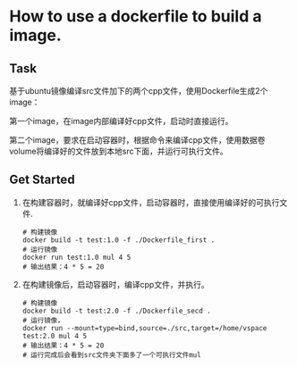 # How to use a dockerfile to build a image.

## Task

基于ubuntu镜像编译src文件加下的两个cpp文件，使用Dockerfile生成2个image：

第一个image，在image内部编译好cpp文件，启动时直接运行。

第二个image，要求在启动容器时，根据命令来编译cpp文件，使用数据卷volume将编译好的文件放到本地src下面，并运行可执行文件。

## Get Started

1. 在构建容器时，就编译好cpp文件，启动容器时，直接使用编译好的可执行文件.

   ```shell
   # 构建镜像
   docker build -t test:1.0 -f ./Dockerfile_first .
   # 运行镜像
   docker run test:1.0 mul 4 5
   # 输出结果：4 * 5 = 20
   ```

2. 在构建镜像后，启动容器时，编译cpp文件，并执行。

   ```shell
   # 构建镜像
   docker build -t test:2.0 -f ./Dockerfile_secd .
   # 运行镜像，
   docker run --mount=type=bind,source=./src,target=/home/vspace test:2.0 mul 4 5
   # 输出结果：4 * 5 = 20
   # 运行完成后会看到src文件夹下面多了一个可执行文件mul
   ```

   

   
